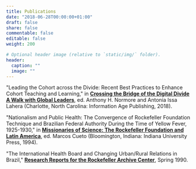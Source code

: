 ```yaml
---
title: Publications
date: "2018-06-28T00:00:00+01:00"
draft: false
share: false
commentable: false
editable: false
weight: 200

# Optional header image (relative to `static/img/` folder).
header:
  caption: ""
  image: ""
---
```


"Leading the Cohort across the Divide: Recent Best Practices to Enhance Cohort Teaching and Learning," in [**Crossing the Bridge of the Digital Divide A Walk with Global Leaders**](https://www.amazon.com/Crossing-Digital-Educational-Leadership-Justice-ebook/dp/B07JJTY573/ref=sr_1_1?dchild=1&keywords=Crossing+the+Bridge+of+the+Digital+Divide+A+Walk+with+Global+Leaders&qid=1593645243&sr=8-1), ed. Anthony H. Normore and Antonia Issa Lahera (Charlotte, North Carolina: Information Age Publishing, 2018).

"Nationalism and Public Health: The Convergence of Rockefeller Foundation Technique and Brazilian Federal Authority During the Time of Yellow Fever, 1925-1930," in [**Missionaries of Science: The Rockefeller Foundation and Latin America**](https://www.researchgate.net/publication/250028578_Missionaries_of_sciences_the_Rockfeller_Foundation_and_Latin_America), ed. Marcos Cueto (Bloomington, Indiana: Indiana University Press, 1994).

"The International Health Board and Changing Urban/Rural Relations in Brazil," [**Research Reports for the Rockefeller Archive Center**](https://rockarch.issuelab.org), Spring 1990.


